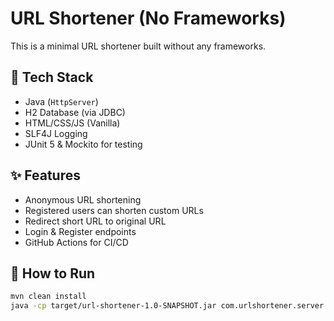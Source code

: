 # URL Shortener (No Frameworks)

This is a minimal URL shortener built without any frameworks.

## 🧱 Tech Stack

- Java (`HttpServer`)
- H2 Database (via JDBC)
- HTML/CSS/JS (Vanilla)
- SLF4J Logging
- JUnit 5 & Mockito for testing

## ✨ Features

- Anonymous URL shortening
- Registered users can shorten custom URLs
- Redirect short URL to original URL
- Login & Register endpoints
- GitHub Actions for CI/CD

## 🚀 How to Run

```bash
mvn clean install
java -cp target/url-shortener-1.0-SNAPSHOT.jar com.urlshortener.server.HttpServerApp
